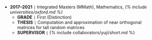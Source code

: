 - **2017–2021** <code>&#124;</code> Integrated Masters (MMath), Mathematics, *{% include universities/oxford.md %}*
    - **GRADE** <code>&#124;</code> First (Distinction)
    - **THESIS** <code>&#124;</code> Computation and approximation of near orthogonal matrices for tall random matrices
    - **SUPERVISOR** <code>&#124;</code> {% include collaborators/yuji/short.md %}